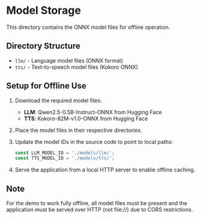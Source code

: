 # Model Storage

This directory contains the ONNX model files for offline operation.

## Directory Structure

- `llm/` - Language model files (ONNX format)
- `tts/` - Text-to-speech model files (Kokoro ONNX)

## Setup for Offline Use

1. Download the required model files:
   - **LLM**: Qwen2.5-0.5B-Instruct-ONNX from Hugging Face
   - **TTS**: Kokoro-82M-v1.0-ONNX from Hugging Face

2. Place the model files in their respective directories.

3. Update the model IDs in the source code to point to local paths:
   ```javascript
   const LLM_MODEL_ID = './models/llm/';
   const TTS_MODEL_ID = './models/tts/';
   ```

4. Serve the application from a local HTTP server to enable offline caching.

## Note

For the demo to work fully offline, all model files must be present and the application must be served over HTTP (not file://) due to CORS restrictions.
